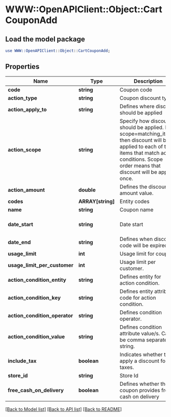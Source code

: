 # WWW::OpenAPIClient::Object::CartCouponAdd

## Load the model package
```perl
use WWW::OpenAPIClient::Object::CartCouponAdd;
```

## Properties
Name | Type | Description | Notes
------------ | ------------- | ------------- | -------------
**code** | **string** | Coupon code | 
**action_type** | **string** | Coupon discount type | 
**action_apply_to** | **string** | Defines where discount should be applied | 
**action_scope** | **string** | Specify how discount should be applied. If scope&#x3D;matching_items, then discount will be applied to each of the items that match action conditions. Scope order means that discount will be applied once. | 
**action_amount** | **double** | Defines the discount amount value. | 
**codes** | **ARRAY[string]** | Entity codes | [optional] 
**name** | **string** | Coupon name | [optional] 
**date_start** | **string** | Date start | [optional] [default to &#39;now&#39;]
**date_end** | **string** | Defines when discount code will be expired. | [optional] 
**usage_limit** | **int** | Usage limit for coupon. | [optional] 
**usage_limit_per_customer** | **int** | Usage limit per customer. | [optional] 
**action_condition_entity** | **string** | Defines entity for action condition. | [optional] 
**action_condition_key** | **string** | Defines entity attribute code for action condition. | [optional] 
**action_condition_operator** | **string** | Defines condition operator. | [optional] 
**action_condition_value** | **string** | Defines condition attribute value/s. Can be comma separated string. | [optional] 
**include_tax** | **boolean** | Indicates whether to apply a discount for taxes. | [optional] [default to false]
**store_id** | **string** | Store Id | [optional] 
**free_cash_on_delivery** | **boolean** | Defines whether the coupon provides free cash on delivery | [optional] 

[[Back to Model list]](../README.md#documentation-for-models) [[Back to API list]](../README.md#documentation-for-api-endpoints) [[Back to README]](../README.md)


